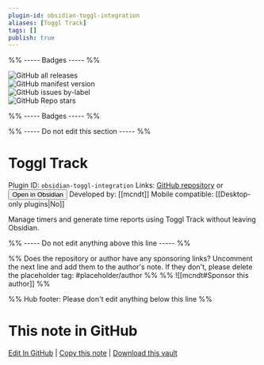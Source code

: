 ```yaml
---
plugin-id: obsidian-toggl-integration
aliases: [Toggl Track]
tags: []
publish: true
---
```


%% ----- Badges ----- %%

![GitHub all releases](https://img.shields.io/github/downloads/mcndt/obsidian-toggl-integration/total?color=573E7A&logo=github&style=for-the-badge)  
![GitHub manifest version](https://img.shields.io/github/manifest-json/v/mcndt/obsidian-toggl-integration?color=573E7A&logo=github&style=for-the-badge)  
![GitHub issues by-label](https://img.shields.io/github/issues/mcndt/obsidian-toggl-integration/help%20wanted?color=573E7A&logo=github&style=for-the-badge)  
![GitHub Repo stars](https://img.shields.io/github/stars/mcndt/obsidian-toggl-integration?color=573E7A&logo=github&style=for-the-badge)

%% ----- Badges ----- %%

%% ----- Do not edit this section ----- %%

# Toggl Track

Plugin ID: `obsidian-toggl-integration`
Links: [GitHub repository](https://github.com/mcndt/obsidian-toggl-integration) or [<button id=HH>Open in Obsidian</button>](obsidian://show-plugin?id=obsidian-toggl-integration)
Developed by: [[mcndt]]
Mobile compatible: [[Desktop-only plugins|No]]

Manage timers and generate time reports using Toggl Track without leaving Obsidian.

%% ----- Do not edit anything above this line ----- %%

%% Does the repository or author have any sponsoring links? Uncomment the next line and add them to the author's note. If they don't, please delete the placeholder tag: #placeholder/author %%
%% ![[mcndt#Sponsor this author]] %%

%% Hub footer: Please don't edit anything below this line %%

# This note in GitHub

<span class="git-footer">[Edit In GitHub](https://github.dev/obsidian-community/obsidian-hub/blob/main/02%20-%20Community%20Expansions/02.05%20All%20Community%20Expansions/Plugins/obsidian-toggl-integration.md "git-hub-edit-note") | [Copy this note](https://raw.githubusercontent.com/obsidian-community/obsidian-hub/main/02%20-%20Community%20Expansions/02.05%20All%20Community%20Expansions/Plugins/obsidian-toggl-integration.md "git-hub-copy-note") | [Download this vault](https://github.com/obsidian-community/obsidian-hub/archive/refs/heads/main.zip "git-hub-download-vault") </span>

